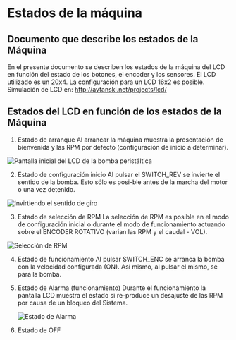 # Estados de la máquina

## Documento que describe los estados de la Máquina
En el presente documento se describen los estados de la máquina del LCD en función del estado de los botones, el encoder y los sensores.
El LCD utilizado es un 20x4. La configuración para un LCD 16x2 es posible.
Simulación de LCD en: http://avtanski.net/projects/lcd/

## Estados del LCD en función de los estados de la Máquina
1.	Estado de arranque
Al arrancar la máquina muestra la presentación de bienvenida y las RPM por defecto (configuración de inicio a determinar).

![Pantalla inicial del LCD de la bomba peristáltica](https://gitlab.com/coronavirusmakers/ecmo/-/raw/master/Bomba%20peristaltica/img/image001.png "Pantalla inicial del LCD de la bomba peristáltica")

2.	Estado de configuración inicio
	Al pulsar el SWITCH_REV se invierte el sentido de la bomba. Esto sólo es posi-ble antes de la marcha del motor o una vez detenido. 

![Invirtiendo el sentido de giro](https://gitlab.com/coronavirusmakers/ecmo/-/raw/master/Bomba%20peristaltica/img/image003.png "Invirtiendo el sentido de giro")

3.	Estado de selección de RPM
	La selección de RPM es posible en el modo de configuración inicial o durante el modo de funcionamiento actuando sobre el ENCODER ROTATIVO (varian las RPM y el caudal - VOL).

![Selección de RPM](https://gitlab.com/coronavirusmakers/ecmo/-/raw/master/Bomba%20peristaltica/img/image001.png "Selección de RPM")

4.	Estado de funcionamiento
	Al pulsar SWITCH_ENC se arranca la bomba con la velocidad configurada (ON). Así mismo, al pulsar el mismo, se para la bomba.

5.	Estado de Alarma (funcionamiento)
	Durante el funcionamiento la pantalla LCD muestra el estado <ALARM> si re-produce un desajuste de las RPM por causa de un bloqueo del Sistema.

	![Estado de Alarma](https://gitlab.com/coronavirusmakers/ecmo/-/raw/master/Bomba%20peristaltica/img/image001.png "Estado de Alarma")
	
6.	Estado de OFF
